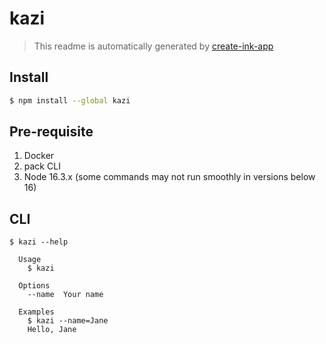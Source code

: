 # kazi

> This readme is automatically generated by [create-ink-app](https://github.com/vadimdemedes/create-ink-app)

## Install

```bash
$ npm install --global kazi
```

## Pre-requisite

1. Docker
2. pack CLI
3. Node 16.3.x (some commands may not run smoothly in versions below 16)

## CLI

```
$ kazi --help

  Usage
    $ kazi

  Options
    --name  Your name

  Examples
    $ kazi --name=Jane
    Hello, Jane
```

